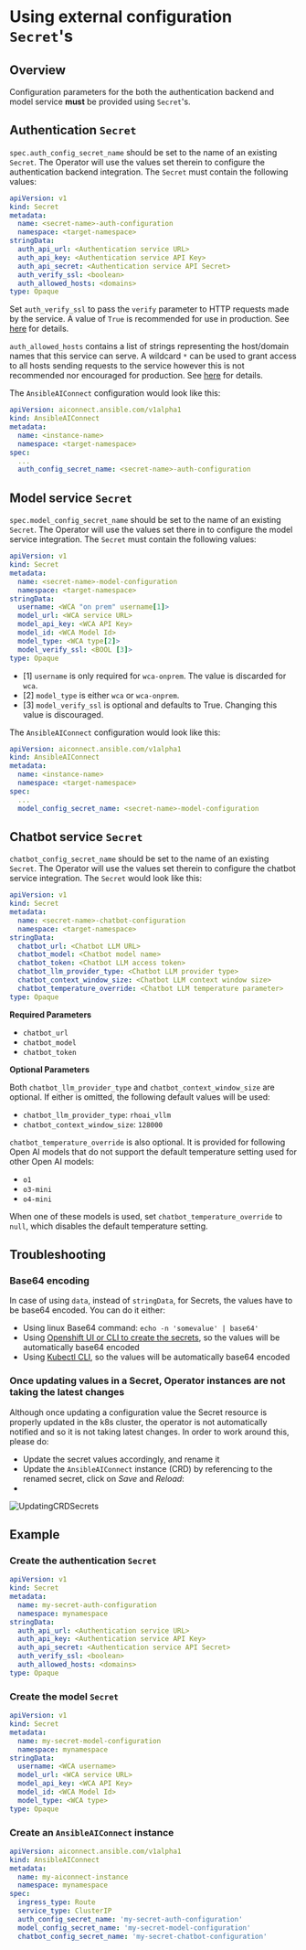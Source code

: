 # Using external configuration `Secret`'s

## Overview

Configuration parameters for the both the authentication backend and model service **must** be provided using `Secret`'s.

## Authentication `Secret`

`spec.auth_config_secret_name` should be set to the name of an existing `Secret`. The Operator will use the values set therein to configure the authentication backend integration. The `Secret` must contain the following values:
```yaml
apiVersion: v1
kind: Secret
metadata:
  name: <secret-name>-auth-configuration
  namespace: <target-namespace>
stringData:
  auth_api_url: <Authentication service URL>
  auth_api_key: <Authentication service API Key>
  auth_api_secret: <Authentication service API Secret>
  auth_verify_ssl: <boolean>
  auth_allowed_hosts: <domains>
type: Opaque
```
Set `auth_verify_ssl` to pass the `verify` parameter to HTTP requests made by the service. A value of `True` is recommended for use in production. See [here](https://python-social-auth.readthedocs.io/en/latest/configuration/settings.html#processing-requests-and-redirects) for details.

`auth_allowed_hosts` contains a list of strings representing the host/domain names that this service can serve. A wildcard `*` can be used to grant access to all hosts sending requests to the service however this is not recommended nor encouraged for production. See [here](https://docs.djangoproject.com/en/5.0/ref/settings/#allowed-hosts) for details.

The `AnsibleAIConnect` configuration would look like this:
```yaml
apiVersion: aiconnect.ansible.com/v1alpha1
kind: AnsibleAIConnect
metadata:
  name: <instance-name>
  namespace: <target-namespace>
spec:
  ...
  auth_config_secret_name: <secret-name>-auth-configuration
```

## Model service `Secret`

`spec.model_config_secret_name` should be set to the name of an existing `Secret`. The Operator will use the values set there in to configure the model service integration. The `Secret` must contain the following values:
```yaml
apiVersion: v1
kind: Secret
metadata:
  name: <secret-name>-model-configuration
  namespace: <target-namespace>
stringData:
  username: <WCA "on prem" username[1]>
  model_url: <WCA service URL>
  model_api_key: <WCA API Key>
  model_id: <WCA Model Id>
  model_type: <WCA type[2]>
  model_verify_ssl: <BOOL [3]>
type: Opaque
```
- [1] `username` is only required for `wca-onprem`. The value is discarded for `wca`.
- [2] `model_type` is either `wca` or `wca-onprem`.
- [3] `model_verify_ssl` is optional and defaults to True. Changing this value is discouraged.

The `AnsibleAIConnect` configuration would look like this:
```yaml
apiVersion: aiconnect.ansible.com/v1alpha1
kind: AnsibleAIConnect
metadata:
  name: <instance-name>
  namespace: <target-namespace>
spec:
  ...
  model_config_secret_name: <secret-name>-model-configuration
```

## Chatbot service `Secret`

`chatbot_config_secret_name` should be set to the name of an existing `Secret`. The Operator will use the values set therein to configure the chatbot service integration.
The `Secret` would look like this:

```yaml
apiVersion: v1
kind: Secret
metadata:
  name: <secret-name>-chatbot-configuration
  namespace: <target-namespace>
stringData:
  chatbot_url: <Chatbot LLM URL>
  chatbot_model: <Chatbot model name>
  chatbot_token: <Chatbot LLM access token>
  chatbot_llm_provider_type: <Chatbot LLM provider type>
  chatbot_context_window_size: <Chatbot LLM context window size>
  chatbot_temperature_override: <Chatbot LLM temperature parameter>
type: Opaque
```
**Required Parameters**

* `chatbot_url`
* `chatbot_model`
* `chatbot_token`

**Optional Parameters**

Both `chatbot_llm_provider_type` and `chatbot_context_window_size` are optional. If either is omitted, the
following default values will be used:

* `chatbot_llm_provider_type`: `rhoai_vllm`
* `chatbot_context_window_size`: `128000`

`chatbot_temperature_override` is also optional.  It is provided for 
following Open AI models that do not support the default temperature setting used for
other Open AI models:

* `o1`
* `o3-mini`
* `o4-mini`

When one of these models is used, set `chatbot_temperature_override` to `null`,
which disables the default temperature setting.


## Troubleshooting

### Base64 encoding
In case of using `data`, instead of `stringData`, for Secrets, the values have to be base64 encoded. You can do it either:
- Using linux Base64 command: `echo -n 'somevalue' | base64'`
- Using [Openshift UI or CLI to create the secrets](https://docs.openshift.com/container-platform/4.15/nodes/pods/nodes-pods-secrets.html), so the values will be automatically base64 encoded
- Using [Kubectl CLI](https://kubernetes.io/docs/tasks/configmap-secret/managing-secret-using-kubectl/), so the values will be automatically base64 encoded

### Once updating values in a Secret, Operator instances are not taking the latest changes
Although once updating a configuration value the Secret resource is properly updated in the k8s cluster, the operator is not automatically notified and so it is not taking latest changes. 
In order to work around this, please do:
- Update the secret values accordingly, and rename it
- Update the `AnsibleAIConnect` instance (CRD) by referencing to the renamed secret, click on _Save_ and  _Reload_:
- 
![UpdatingCRDSecrets](images/updating-crd-secrets.png)


## Example

### Create the authentication `Secret`
```yaml
apiVersion: v1
kind: Secret
metadata:
  name: my-secret-auth-configuration
  namespace: mynamespace
stringData:
  auth_api_url: <Authentication service URL>
  auth_api_key: <Authentication service API Key>
  auth_api_secret: <Authentication service API Secret>
  auth_verify_ssl: <boolean>
  auth_allowed_hosts: <domains>
type: Opaque
```

### Create the model `Secret`
```yaml
apiVersion: v1
kind: Secret
metadata:
  name: my-secret-model-configuration
  namespace: mynamespace
stringData:
  username: <WCA username>
  model_url: <WCA service URL>
  model_api_key: <WCA API Key>
  model_id: <WCA Model Id>
  model_type: <WCA type>
type: Opaque
```

### Create an `AnsibleAIConnect` instance
```yaml
apiVersion: aiconnect.ansible.com/v1alpha1
kind: AnsibleAIConnect
metadata:
  name: my-aiconnect-instance
  namespace: mynamespace
spec:
  ingress_type: Route
  service_type: ClusterIP
  auth_config_secret_name: 'my-secret-auth-configuration'
  model_config_secret_name: 'my-secret-model-configuration'
  chatbot_config_secret_name: 'my-secret-chatbot-configuration'
```
